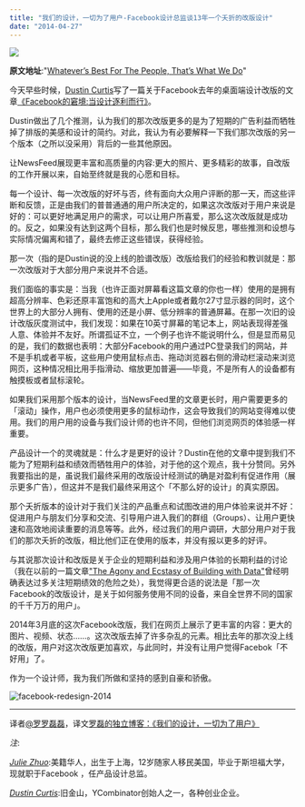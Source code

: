 ```yaml
---
title: "我们的设计，一切为了用户-Facebook设计总监谈13年一个夭折的改版设计"
date: "2014-04-27"
---
```


![](https://static.is26.com/wp-image/2014/03/facebook.jpg)

**原文地址**:"[Whatever’s Best For The People, That’s What We Do](https://medium.com/p/ed75a0ee7641)"

今天早些时候，[Dustin Curtis](http://dcurt.is/facebooks-predicament)写了一篇关于Facebook去年的桌面端设计改版的文章[《Facebook的窘境:当设计逐利而行》](http://dcurt.is/facebooks-predicament)。

Dustin做出了几个推测，认为我们的那次改版更多的是为了短期的广告利益而牺牲掉了排版的美感和设计的简约。对此，我认为有必要解释一下我们那次改版的另一个版本（之所以没采用）背后的一些其他原因。

让NewsFeed展现更丰富和高质量的内容:更大的照片、更多精彩的故事，自改版的工作开展以来，自始至终就是我的心愿和目标。

每一个设计、每一次改版的好坏与否，终有面向大众用户评断的那一天，而这些评断和反馈，正是由我们的普普通通的用户所决定的，如果这次改版对于用户来说是好的：可以更好地满足用户的需求，可以让用户所喜爱，那么这次改版就是成功的。反之，如果没有达到这两个目标，那么我们也是时候反思，哪些推测和设想与实际情况偏离和错了，最终去修正这些错误，获得经验。

那一次（指的是Dustin说的没上线的脸谱改版）改版给我们的经验和教训就是：那一次改版对于大部分用户来说并不合适。

我们面临的事实是：当我（也许正面对屏幕看这篇文章的你也一样）使用的是拥有超高分辨率、色彩还原丰富饱和的高大上Apple或者戴尔27寸显示器的同时，这个世界上的大部分人拥有、使用的还是小屏、低分辨率的普通屏幕。在那一次旧的设计改版灰度测试中，我们发现：如果在10英寸屏幕的笔记本上，网站表现得差强人意、体验并不友好。所谓孤证不立，一个例子也许不能说明什么，但是显而易见的是，我们的数据也表明：大部分Facebook的用户通过PC登录我们的网站，并不是手机或者平板，这些用户使用鼠标点击、拖动浏览器右侧的滑动栏滚动来浏览网页，这种情况相比用手指滑动、缩放更加普遍——毕竟，不是所有人的设备都有触摸板或者鼠标滚轮。

如果我们采用那个版本的设计，当NewsFeed里的文章更长时，用户需要更多的「滚动」操作，用户也必须使用更多的鼠标动作，这会导致我们的网站变得难以使用。我们的用户用的设备与我们设计师的也许不同，但他们浏览网页的体验感一样重要。

产品设计一个的灵魂就是：什么才是更好的设计？Dustin在他的文章中提到我们不能为了短期利益和绩效而牺牲用户的体验，对于他的这个观点，我十分赞同。另外我要指出的是，虽说我们最终采用的改版设计经测试的确是对盈利有促进作用（展示更多广告），但这并不是我们最终采用这个「不那么好的设计」的真实原因。

那个夭折版本的设计对于我们关注的产品重点和试图改进的用户体验来说并不好：促进用户与朋友们分享和交流、引导用户进入我们的群组（Groups）、让用户更快速和高效地阅读重要的消息等等。此外，经过我们的用户调研，大部分用户对于我们的那次夭折的改版，相比他们正在使用的版本，并没有报以更多的好评。

与其说那次设计和改版是关于企业的短期利益和涉及用户体验的长期利益的讨论（我在以前的一篇文章["The Agony and Ecstasy of Building with Data"](https://medium.com/the-year-of-the-looking-glass/56215764d67c)曾经明确表达过多关注短期绩效的危险之处），我觉得更合适的说法是「那一次Facebook的改版设计，是关于如何服务使用不同的设备，来自全世界不同的国家的千千万万的用户」。

2014年3月底的这次Facebook改版，我们在网页上展示了更丰富的内容：更大的图片、视频、状态……。这次改版去掉了许多杂乱的元素。相比去年的那次没上线的改版，用户对这次改版更加喜欢，与此同时，并没有让用户觉得Facebok「不好用」了。

作为一个设计师，我为我们所做和坚持的感到自豪和骄傲。

![facebook-redesign-2014](https://static.is26.com/wp-image/2014/03/facebook-2014-redesign.png)

* * *

译者[@罗罗磊磊](http://weibo.com/foru17)，译文[罗磊的独立博客：《我们的设计，一切为了用户》](http://luolei.org/whatever-is-best-for-the-people-that-is-what-we-do-chinese-facebook-redesign-2014/)

_注_:

_[Julie Zhuo](http://www.juliezhuo.com/)_:美籍华人，出生于上海，12岁随家人移民美国，毕业于斯坦福大学，现就职于Facebook ，任产品设计总监。

_[Dustin Curtis](http://dcurt.is/)_:旧金山，YCombinator创始人之一，各种创业企业。
